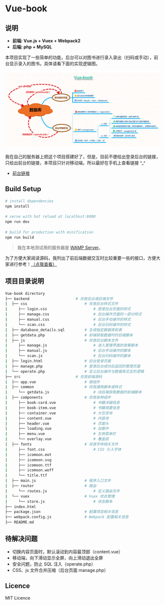 # Vue-book

## 说明

* **前端: Vue.js + Vuex + Webpack2**
* **后端: php + MySQL**

本项目实现了一些简单的功能，后台可以对图书进行录入录出（扫码或手动），前台显示录入的图书。具体请看下面的实现逻辑图。

[![logic](simple-logic.png)](simple-logic.png)

我在自己的服务器上把这个项目搭建好了，但是，目前不便给出登录后台的链接，只给出前台的链接，本项目只针对移动端，所以最好在手机上查看链接 ^_^

* [前台链接](http://www.percymong.com/book2)

## Build Setup

``` bash
# install dependencies
npm install

# serve with hot reload at localhost:8080
npm run dev

# build for production with minification
npm run build
```

> 我在本地测试用的服务器是 [WAMP Server](http://www.wampserver.com/en/)。

为了方便大家阅读源码，我列出了前后端数据交互时比较重要一些的接口，方便大家进行参考！[（点我查看）](additional.md)

## 项目目录说明

```bash
Vue-book directory
├── backend                     # 存放后台或后端文件
|  ├── css                          # 存放后台样式文件
|     ├── login.css                     # 登录后台页面的样式
|     ├── manage.css                    # 后台操作页面的一部分样式
|     ├── manual.css                    # 后台手动操作的样式
|     └── scan.css                      # 后台扫码操作的样式
|  ├── database_details.sql         # 生成指定数据库和表
|  ├── getdata.php                  # 前端获取数据时的后端脚本           
|  ├── js                           # 存放后台脚本文件
|     ├── manage.js                     # 进入管理界面的效果脚本
|     ├── manual.js                     # 后台手动操作的脚本
|     └── scan.js                       # 后台扫码操作的脚本
|  ├── login.html                   # 后台登录页面
|  ├── manage.php                   # 登录后台成功后返回的管理页面
|  └── operate.php                  # 定义后台操作与数据库交互的逻辑
├── src                         # 存放前端源码
|  ├── app.vue                      # 根组件
|  ├── common                       # 存放通用脚本或样式
|     └── getdata.js                    # 向后端获取数据的前端脚本
|  ├── components                   # 存放各种组件
|     ├── book-card.vue                 # 书籍详细信息
|     ├── book-item.vue                 # 书籍简要信息
|     ├── container.vue                 # 大包含块
|     ├── content.vue                   # 内容块
|     ├── header.vue                    # 页面头
|     ├── loading.vue                   # 加载中
|     ├── menu.vue                      # 左侧菜单栏
|     └── overlay.vue                   # 覆盖层
|  ├── fonts                        # 存放字体相关文件
|     ├── font.css                      # CSS 引入字体
|     ├── icomoon.eot
|     ├── icomoon.svg
|     ├── icomoon.ttf
|     ├── icomoon.woff
|     └── title.ttf
|  ├── main.js                      # 程序入口文件
|  ├── router                       # 路由
|     └── routes.js                     # 定义路由文件
|  └── vuex                         # Vuex 状态管理
|     └── store.js                      # 状态脚本
├── index.html                      
├── package.json                    # 配置项目相关信息
├── webpack.config.js               # Webpack 配置相关信息
├── README.md
```

## 待解决问题

* 切换内容页面时，默认滚动到内容最顶部（content.vue）
* 移动端，向下滑动显示全屏，向上滑动退出全屏
* 安全问题，防止 SQL 注入（operate.php）
* CSS、js 文件合并压缩（后台页面 manage.php）

## Licence

MIT Licence
